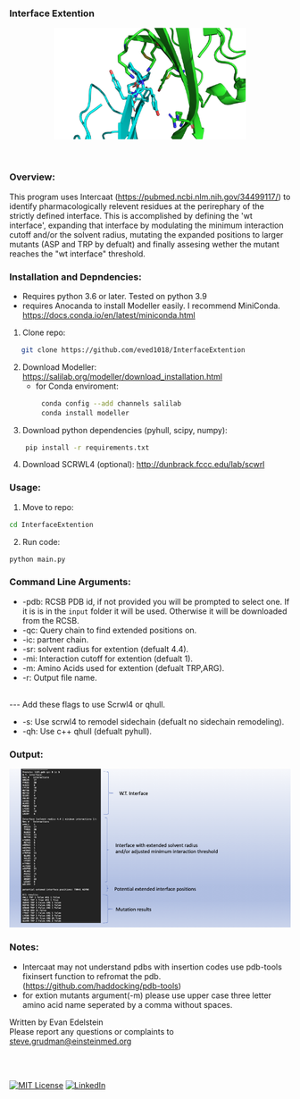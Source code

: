 ### Interface Extention
<p align="center">
  <img src="Media/ctla4cd80.png" height="200"/>
</p>
<br>
 
### Overview:

This program uses Intercaat (https://pubmed.ncbi.nlm.nih.gov/34499117/) to identify pharmacologically relevent residues at the perirephary of the strictly defined interface. This is accomplished by defining the 'wt interface', expanding that interface by modulating the minimum interaction cutoff and/or the solvent radius, mutating the expanded positions to larger mutants (ASP and TRP by defualt) and finally assesing wether the mutant reaches the "wt interface" threshold.


### Installation and Depndencies:
* Requires python 3.6 or later. Tested on python 3.9
* requires Anocanda to install Modeller easily. I recommend MiniConda. https://docs.conda.io/en/latest/miniconda.html
1. Clone repo:
```sh
   git clone https://github.com/eved1018/InterfaceExtention
```
2. Download Modeller: https://salilab.org/modeller/download_installation.html
    * for Conda enviroment:
```sh 
        conda config --add channels salilab
        conda install modeller
```
3. Download python dependencies (pyhull, scipy, numpy):
```sh
    pip install -r requirements.txt 
```
4. Download SCRWL4 (optional): http://dunbrack.fccc.edu/lab/scwrl


### Usage:
1. Move to repo:
```sh
cd InterfaceExtention
```
2. Run code:
```sh
python main.py 
```
### Command Line Arguments:
* -pdb: RCSB PDB id, if not provided you will be prompted to select one. If it is is in the `input` folder it will be used. Otherwise it will be downloaded from the RCSB.  
* -qc: Query chain to find extended positions on.
* -ic: partner chain.
* -sr: solvent radius for extention (defualt 4.4).
* -mi: Interaction cutoff for extention (defualt 1).
* -m: Amino Acids used for extention (defualt TRP,ARG).
* -r: Output file name. 
<br/>
--- 
Add these flags to use Scrwl4 or qhull.

* -s: Use scrwl4 to remodel sidechain (defualt no sidechain remodeling).
* -qh: Use c++ qhull (defualt pyhull). 

### Output:
![output](Media/results.png)


### Notes:
* Intercaat may not understand pdbs with insertion codes use pdb-tools fixinsert function to refromat the pdb. (https://github.com/haddocking/pdb-tools)
* for extion mutants argument(-m) please use upper case three letter amino acid name seperated by a comma without spaces.



Written by Evan Edelstein
<br />
Please report any questions or complaints to steve.grudman@einsteinmed.org

<br />
<br />
<div id="Footer"></div>

[![MIT License][license-shield]][license-url]
[![LinkedIn][linkedin-shield]][linkedin-url]


<!-- MARKDOWN LINKS & IMAGES -->
<!-- https://www.markdownguide.org/basic-syntax/#reference-style-links -->
[license-url]: https://github.com/othneildrew/Best-README-Template/blob/master/LICENSE.txt
[linkedin-shield]: https://img.shields.io/badge/-LinkedIn-black.svg?style=for-the-badge&logo=linkedin&colorB=555
[linkedin-url]: https://www.linkedin.com/in/evan-edelstein/
[license-shield]: https://img.shields.io/github/license/othneildrew/Best-README-Template.svg?style=for-the-badge
[product-screenshot]: Media/ctla4cd80.png